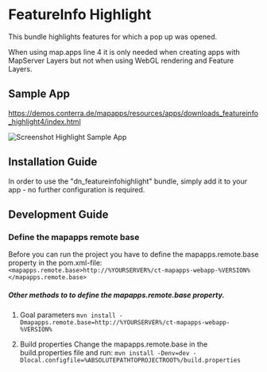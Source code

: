 # FeatureInfo Highlight
This bundle highlights features for which a pop up was opened.

When using map.apps line 4 it is only needed when creating apps with MapServer Layers but not when using WebGL rendering and Feature Layers.

Sample App
------------------
https://demos.conterra.de/mapapps/resources/apps/downloads_featureinfo_highlight4/index.html

![Screenshot Highlight Sample App](https://github.com/conterra/mapapps-featureinfo-highlight/blob/master/screenshot.JPG)

Installation Guide
------------------
In order to use the "dn_featureinfohighlight" bundle, simply add it to your app - no further configuration is required.

Development Guide
------------------
### Define the mapapps remote base
Before you can run the project you have to define the mapapps.remote.base property in the pom.xml-file:
`<mapapps.remote.base>http://%YOURSERVER%/ct-mapapps-webapp-%VERSION%</mapapps.remote.base>`

##### Other methods to to define the mapapps.remote.base property.
1. Goal parameters
`mvn install -Dmapapps.remote.base=http://%YOURSERVER%/ct-mapapps-webapp-%VERSION%`

2. Build properties
Change the mapapps.remote.base in the build.properties file and run:
`mvn install -Denv=dev -Dlocal.configfile=%ABSOLUTEPATHTOPROJECTROOT%/build.properties`

